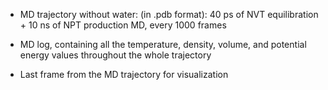 * MD trajectory without water: (in .pdb format): 40 ps of NVT equilibration + 10 ns of NPT production MD, every 1000 frames
* MD log, containing all the temperature, density, volume, and potential energy values throughout the whole trajectory

* Last frame from the MD trajectory for visualization 
